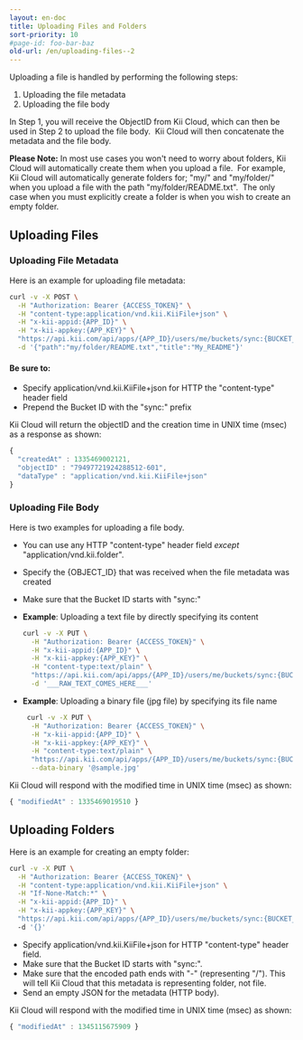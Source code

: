 ```yaml
---
layout: en-doc
title: Uploading Files and Folders
sort-priority: 10
#page-id: foo-bar-baz
old-url: /en/uploading-files--2
---
```

Uploading a file is handled by performing the following steps:

1. Uploading the file metadata
1. Uploading the file body

In Step 1, you will receive the ObjectID from Kii Cloud, which can then be used in Step 2 to upload the file body. &nbsp;Kii Cloud will then concatenate the metadata and the file body.

**Please Note:** In most use cases you won't need to worry about folders, Kii Cloud will automatically create them when you upload a file. &nbsp;For example, Kii Cloud will automatically generate folders for; "my/" and "my/folder/" when you upload a file with the path "my/folder/README.txt". &nbsp;The only case when you must explicitly create a folder is when you wish to create an empty folder.

## Uploading Files

### Uploading File Metadata

Here is an example for uploading file metadata:

```sh
curl -v -X POST \
  -H "Authorization: Bearer {ACCESS_TOKEN}" \
  -H "content-type:application/vnd.kii.KiiFile+json" \
  -H "x-kii-appid:{APP_ID}" \
  -H "x-kii-appkey:{APP_KEY}" \
  "https://api.kii.com/api/apps/{APP_ID}/users/me/buckets/sync:{BUCKET_NAME}/objects" \
  -d '{"path":"my/folder/README.txt","title":"My_README"}'
```

#### Be sure to:

* Specify application/vnd.kii.KiiFile+json for HTTP the "content-type" header field
* Prepend the Bucket ID with the "sync:" prefix

Kii Cloud will return the objectID and the creation time in UNIX time (msec) as a response as shown:

```javascript
{
  "createdAt" : 1335469002121,
  "objectID" : "79497721924288512-601",
  "dataType" : "application/vnd.kii.KiiFile+json"
}
```

### Uploading File Body

Here is two examples for uploading a file body.

* You can use any HTTP  "content-type" header field _except_  "application/vnd.kii.folder".
* Specify the {OBJECT\_ID} that was received when the file metadata was created
* Make sure that the Bucket ID starts with "sync:"

* **Example**: Uploading a text file by directly specifying its content

    ```sh
    curl -v -X PUT \
      -H "Authorization: Bearer {ACCESS_TOKEN}" \
      -H "x-kii-appid:{APP_ID}" \
      -H "x-kii-appkey:{APP_KEY}" \
      -H "content-type:text/plain" \
      "https://api.kii.com/api/apps/{APP_ID}/users/me/buckets/sync:{BUCKET_NAME}/objects/{OBJECT_ID}/body" \
      -d '___RAW_TEXT_COMES_HERE___'
    ```

* **Example**: Uploading a binary file (jpg file) by specifying its file name

    ```sh
     curl -v -X PUT \
      -H "Authorization: Bearer {ACCESS_TOKEN}" \
      -H "x-kii-appid:{APP_ID}" \
      -H "x-kii-appkey:{APP_KEY}" \
      -H "content-type:text/plain" \
      "https://api.kii.com/api/apps/{APP_ID}/users/me/buckets/sync:{BUCKET_NAME}/objects/{OBJECT_ID}/body" \
      --data-binary '@sample.jpg'
    ```

Kii Cloud will respond with the modified time in UNIX time (msec) as shown:

```javascript
{ "modifiedAt" : 1335469019510 }
```

## Uploading Folders

Here is an example for creating an empty folder:

```sh
curl -v -X PUT \
  -H "Authorization: Bearer {ACCESS_TOKEN}" \
  -H "content-type:application/vnd.kii.KiiFile+json" \
  -H "If-None-Match:*" \
  -H "x-kii-appid:{APP_ID}" \
  -H "x-kii-appkey:{APP_KEY}" \
  "https://api.kii.com/api/apps/{APP_ID}/users/me/buckets/sync:{BUCKET_NAME}/objects/path.tmp-data-"
  -d '{}'
```

* Specify application/vnd.kii.KiiFile+json for HTTP  "content-type" header field.
* Make sure that the Bucket ID starts with "sync:".
* Make sure that the encoded path ends with "-" (representing "/").  This will tell Kii Cloud that this metadata is representing folder, not file.
* Send an empty JSON for the metadata (HTTP body).

Kii Cloud will respond with the modified time in UNIX time (msec) as shown:

```javascript
{ "modifiedAt" : 1345115675909 }
```

